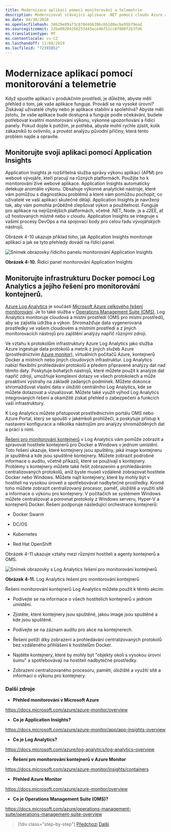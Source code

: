 ```yaml
---
title: Modernizace aplikací pomocí monitorování a telemetrie
description: Modernizovat stávající aplikace .NET pomocí cloudu Azure a kontejnerů Windows | Modernizovat své aplikace s využitím monitorování a telemetrie
ms.date: 04/30/2018
ms.openlocfilehash: 3d629e89a73c870d4b6396c6b1d0ecbe95b79ead
ms.sourcegitcommit: 22be09204266253d45ece46f51cc6f080f2b3fd6
ms.translationtype: MT
ms.contentlocale: cs-CZ
ms.lasthandoff: 11/08/2019
ms.locfileid: "72393852"
---
```

# <a name="modernize-your-apps-with-monitoring-and-telemetry"></a>Modernizace aplikací pomocí monitorování a telemetrie

Když spustíte aplikaci v produkčním prostředí, je důležité, abyste měli přehled o tom, jak vaše aplikace funguje. Provádí se na vysoké úrovni? Získávají uživatelé chyby nebo je aplikace stabilní a spolehlivá? Abyste měli jistotu, že vaše aplikace bude dostupná a funguje podle očekávání, budete potřebovat kvalitní monitorování výkonu, výkonné upozorňování a řídicí panely. Pokud dojde k potížím, je potřeba, abyste mohli rychle zjistit, kolik zákazníků to ovlivnilo, a provést analýzu původní příčiny, která tento problém najde a opravíte.

## <a name="monitor-your-application-with-application-insights"></a>Monitorujte svoji aplikaci pomocí Application Insights

Application Insights je rozšiřitelná služba správy výkonu aplikací (APM) pro webové vývojáře, kteří pracují na různých platformách. Použijte ho k monitorování živé webové aplikace. Application Insights automaticky detekuje anomálie výkonu. Obsahuje výkonné analytické nástroje, které vám pomůžou s diagnostikou problémů a které vám pomůžou pochopit, co uživatelé ve vaší aplikaci skutečně dělají. Application Insights je navržený tak, aby vám pomohla průběžně zlepšovat výkon a použitelnost. Funguje pro aplikace na nejrůznějších platformách, včetně .NET, Node. js a J2EE, ať už hostovaných místně nebo v cloudu. Application Insights se integruje s vašimi procesy DevOps a má spojovací body pro celou řadu vývojářských nástrojů.

Obrázek 4-10 ukazuje příklad toho, jak Application Insights monitoruje aplikaci a jak se tyto přehledy dovádí na řídicí panel.

![Snímek obrazovky řídicího panelu monitorování Application Insights](./media/modernize-your-apps-with-monitoring-and-telemetry/application-insights-monitoring-dashboard.png)

**Obrázek 4-10.** Řídicí panel monitorování Application Insights

## <a name="monitor-your-docker-infrastructure-with-log-analytics-and-its-container-monitoring-solution"></a>Monitorujte infrastrukturu Docker pomocí Log Analytics a jejího řešení pro monitorování kontejnerů.

[Azure Log Analytics](https://docs.microsoft.com/azure/log-analytics/log-analytics-overview) je součástí [Microsoft Azure celkového řešení monitorování](https://docs.microsoft.com/azure/monitoring-and-diagnostics/monitoring-overview). Je to také služba v [Operations Management Suite (OMS)](https://docs.microsoft.com/azure/operations-management-suite/operations-management-suite-overview). Log Analytics monitoruje cloudová a místní prostředí (OMS pro místní prostředí), aby se zajistila údržba a výkon. Shromažďuje data vygenerovaná prostředky ve vašem cloudovém a místním prostředí a z jiných monitorovacích nástrojů pro zajištění analýzy napříč různými zdroji.

Ve vztahu k protokolům infrastruktury Azure Log Analytics jako služba Azure ingestuje data protokolů a metrik z jiných služeb Azure (prostřednictvím [Azure monitor](https://docs.microsoft.com/azure/monitoring-and-diagnostics/monitoring-overview-azure-monitor)), virtuálních počítačů Azure, kontejnerů Docker a místních nebo jiných cloudových infrastruktur. Log Analytics nabízí flexibilní prohledávání protokolů a předem připravené analýzy dat nad těmito daty. Poskytuje bohatých nástrojů, které můžete použít k analýze dat napříč zdroji, umožňuje komplexní dotazy ve všech protokolech a může proaktivní výstrahy na základě zadaných podmínek. Můžete dokonce shromažďovat vlastní data v úložišti centrálního Log Analytics, kde se můžete dotazovat a vizualizovat. Můžete také využít výhod Log Analytics integrovaných řešení a okamžitě získat přehled o zabezpečení a funkcích vaší infrastruktury.

K Log Analytics můžete přistupovat prostřednictvím portálu OMS nebo Azure Portal, který se spouští v jakémkoli prohlížeči, a poskytuje přístup k nastavení konfigurace a několika nástrojům pro analýzy shromážděných dat a práci s nimi.

[Řešení pro monitorování kontejnerů](https://docs.microsoft.com/azure/log-analytics/log-analytics-containers) v Log Analytics vám pomůže zobrazit a spravovat hostitele kontejnerů pro Docker a Windows v jednom umístění. Toto řešení ukazuje, které kontejnery jsou spuštěny, jaká image kontejneru je spuštěná a kde jsou spuštěné kontejnery. Můžete zobrazit podrobné informace o auditu, včetně příkazů, které se používají s kontejnery. Problémy s kontejnery můžete také řešit zobrazením a prohledáváním centralizovaných protokolů, aniž byste museli vzdáleně zobrazovat hostitele Docker nebo Windows. Můžete najít kontejnery, které by mohly být v hostiteli na vysokou úroveň a spotřebovávat nadbytečné prostředky. Kromě toho můžete zobrazit centralizovaný procesor, paměť, úložiště a využití sítě a informace o výkonu pro kontejnery. V počítačích se systémem Windows můžete centralizovat a porovnat protokoly z Windows serveru, Hyper-V a kontejnerů Docker. Řešení podporuje následující orchestrace kontejnerů:

- Docker Swarm

- DC/OS

- Kubernetes

- Red Hat OpenShift

Obrázek 4-11 ukazuje vztahy mezi různými hostiteli a agenty kontejnerů a OMS.

![Snímek obrazovky s Log Analytics řešení pro monitorování kontejnerů](./media/modernize-your-apps-with-monitoring-and-telemetry/log-analytics-container-monitoring-solution.png)

**Obrázek 4-11.** Log Analytics řešení pro monitorování kontejnerů

Řešení monitorování kontejnerů Log Analytics můžete použít k těmto akcím:

- Podívejte se na informace o všech hostitelích kontejnerů v jednom umístění.

- Zjistěte, které kontejnery jsou spuštěné, jakou image jsou spuštěné a kde jsou spuštěné.

- Podívejte se na záznam auditu pro akce na kontejnerech.

- Řešení potíží díky zobrazení a prohledávání centralizovaných protokolů bez vzdáleného přihlášení k hostitelům Docker.

- Najděte kontejnery, které by mohly být "objekty okolí s vysokou úrovní šumu" a spotřebovávají na hostiteli nadbytečné prostředky.

- Zobrazení centralizovaného procesoru, paměti, úložiště a využití sítě a informací o výkonu pro kontejnery.

### <a name="additional-resources"></a>Další zdroje

- **Přehled monitorování v Microsoft Azure**

<https://docs.microsoft.com/azure/azure-monitor/overview>

- **Co je Application Insights?**

<https://docs.microsoft.com/azure/azure-monitor/app/app-insights-overview>

- **Co je Log Analytics?**

<https://docs.microsoft.com/azure/log-analytics/log-analytics-overview>

- **Řešení pro monitorování kontejnerů v Azure Monitor**

<https://docs.microsoft.com/azure/azure-monitor/insights/containers>

- **Přehled Azure Monitor**

<https://docs.microsoft.com/azure/azure-monitor/overview>

- **Co je Operations Management Suite (OMS)?**

<https://docs.microsoft.com/azure/operations-management-suite/operations-management-suite-overview>

>[!div class="step-by-step"]
>[Předchozí](build-resilient-services-ready-for-the-cloud-embrace-transient-failures-in-the-cloud.md)
>[Další](life-cycle-ci-cd-pipelines-devops-tools.md)
